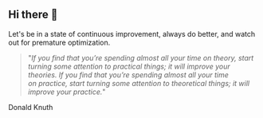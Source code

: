 ## Hi there 👋
Let's be in a state of continuous improvement, always do better, and watch out for premature optimization.

> "*If you find that you’re spending almost all your time on theory,  start turning some attention to practical things; it will improve  your theories. If you find that you’re spending almost all your time  
> on practice, start turning some attention to theoretical things; it  will improve your practice.*"
> 
Donald Knuth

<!--
**vmmon-th0/vmmon-th0** is a ✨ _special_ ✨ repository because its `README.md` (this file) appears on your GitHub profile.

Here are some ideas to get you started:

- 🔭 I’m currently working on ...
- 🌱 I’m currently learning ...
- 👯 I’m looking to collaborate on ...
- 🤔 I’m looking for help with ...
- 💬 Ask me about ...
- 📫 How to reach me: ...
- 😄 Pronouns: ...
- ⚡ Fun fact: ...
-->
